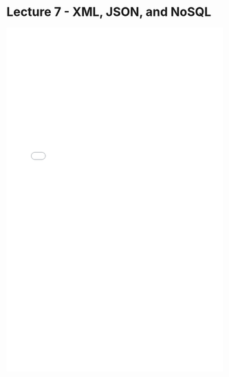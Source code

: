# Lecture 7 - XML, JSON, and NoSQL

<iframe src="../data_540_lecture7_xml_json_nosql.pdf" width="100%" height="800px" frameBorder="0"> </iframe>